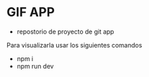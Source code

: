 # GIF APP

- repostorio de proyecto de git app

Para visualizarla usar los siguientes comandos

- npm i
- npm run dev

